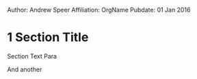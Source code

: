 Author: Andrew Speer 
Affiliation: OrgName
Pubdate: 01 Jan 2016

# 1 Section Title #

Section Text Para

And another